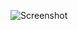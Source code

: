 ![Screenshot](https://raw.githubusercontent.com/Cryakl/Ultimate-RAT-Collection/refs/heads/main/Remcos/Remcos%20v1.7%20Professional/Screenshot.png)
